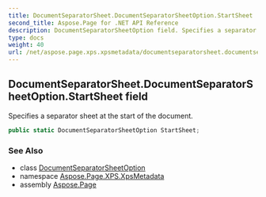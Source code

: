 ```yaml
---
title: DocumentSeparatorSheet.DocumentSeparatorSheetOption.StartSheet
second_title: Aspose.Page for .NET API Reference
description: DocumentSeparatorSheetOption field. Specifies a separator sheet at the start of the document
type: docs
weight: 40
url: /net/aspose.page.xps.xpsmetadata/documentseparatorsheet.documentseparatorsheetoption/startsheet/
---
```

## DocumentSeparatorSheet.DocumentSeparatorSheetOption.StartSheet field

Specifies a separator sheet at the start of the document.

```csharp
public static DocumentSeparatorSheetOption StartSheet;
```

### See Also

* class [DocumentSeparatorSheetOption](../)
* namespace [Aspose.Page.XPS.XpsMetadata](../../documentseparatorsheet.documentseparatorsheetoption/)
* assembly [Aspose.Page](../../../)


